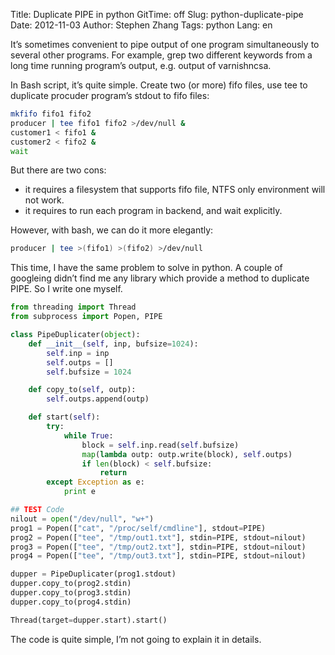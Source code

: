Title: Duplicate PIPE in python
GitTime: off
Slug: python-duplicate-pipe
Date: 2012-11-03
Author: Stephen Zhang
Tags: python
Lang: en

It’s sometimes convenient to pipe output of one program simultaneously to several other programs. For example, grep two different keywords from a long time running program’s output, e.g. output of varnishncsa.

In Bash script, it’s quite simple. Create two (or more) fifo files, use tee to duplicate procuder program’s stdout to fifo files:

```sh
mkfifo fifo1 fifo2
producer | tee fifo1 fifo2 >/dev/null &
customer1 < fifo1 &
customer2 < fifo2 &
wait
```

But there are two cons:

* it requires a filesystem that supports fifo file, NTFS only environment will not work.
* it requires to run each program in backend, and wait explicitly.

However, with bash, we can do it more elegantly:
```sh
producer | tee >(fifo1) >(fifo2) >/dev/null
```

This time, I have the same problem to solve in python. A couple of googleing didn’t find me any library which provide a method to duplicate PIPE. So I write one myself.

```python
from threading import Thread
from subprocess import Popen, PIPE

class PipeDuplicater(object):
    def __init__(self, inp, bufsize=1024):
        self.inp = inp
        self.outps = []
        self.bufsize = 1024

    def copy_to(self, outp):
        self.outps.append(outp)

    def start(self):
        try:
            while True:
                block = self.inp.read(self.bufsize)
                map(lambda outp: outp.write(block), self.outps)
                if len(block) < self.bufsize:
                    return
        except Exception as e:
            print e

## TEST Code
nilout = open("/dev/null", "w+")
prog1 = Popen(["cat", "/proc/self/cmdline"], stdout=PIPE)
prog2 = Popen(["tee", "/tmp/out1.txt"], stdin=PIPE, stdout=nilout)
prog3 = Popen(["tee", "/tmp/out2.txt"], stdin=PIPE, stdout=nilout)
prog4 = Popen(["tee", "/tmp/out3.txt"], stdin=PIPE, stdout=nilout)

dupper = PipeDuplicater(prog1.stdout)
dupper.copy_to(prog2.stdin)
dupper.copy_to(prog3.stdin)
dupper.copy_to(prog4.stdin)

Thread(target=dupper.start).start()
```

The code is quite simple, I’m not going to explain it in details.
